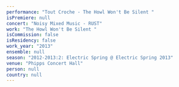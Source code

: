 ```yaml
---
performance: "Tout Croche - The Howl Won't Be Silent "
isPremiere: null
concert: "Noisy Mixed Music - RUST"
work: "The Howl Won't Be Silent "
isCommission: false
isResidency: false
work_year: "2013"
ensemble: null
season: "2012-2013:2: Electric Spring @ Electric Spring 2013"
venue: "Phipps Concert Hall"
person: null
country: null
---
```


